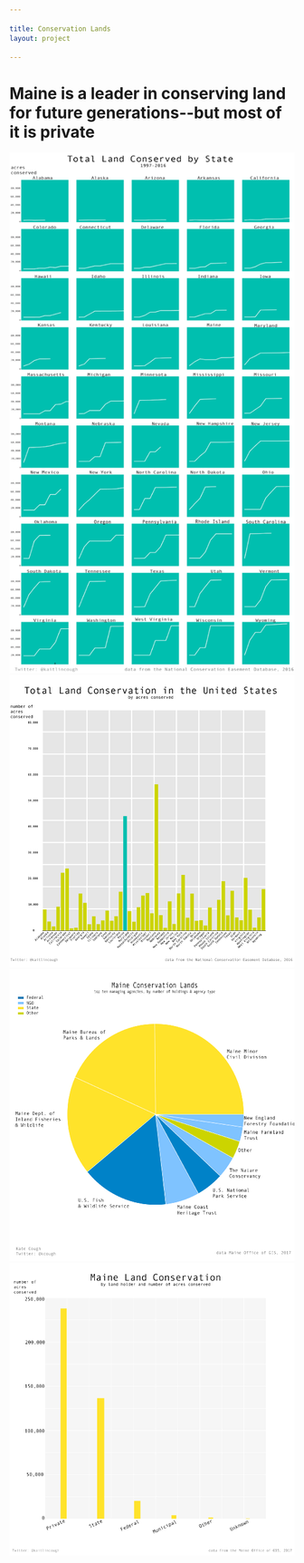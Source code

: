 ```yaml
---

title: Conservation Lands
layout: project

---
```


# Maine is a leader in conserving land for future generations--but most of it is private

![](small_multiples_750@2x.png)
![](total_land_conservation_750@2x.png)
![](maine_pie_750@2x.png)
![](maine_land_conservation_750@2x.png)
